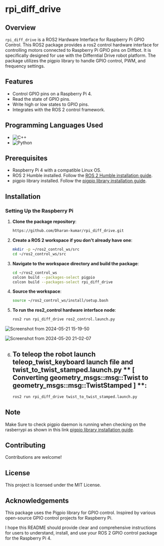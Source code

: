 # rpi_diff_drive

## Overview
`rpi_diff_drive` is a ROS2 Hardware Interface for Raspberry Pi GPIO Control. This ROS2 package provides a ros2 control hardware interface for controlling motors connected to Raspberry Pi GPIO pins on Diffbot. It is specifically designed for use with the Differntial Drive robot platform. The package utilizes the pigpio library to handle GPIO control, PWM, and frequency settings.

## Features

- Control GPIO pins on a Raspberry Pi 4.
- Read the state of GPIO pins. 
- Write high or low states to GPIO pins.
- Integrates with the ROS 2 control framework.

## Programming Languages Used

- ![C++](https://img.shields.io/badge/C++-95%25-blue)
- ![Python](https://img.shields.io/badge/Python-5%25-yellow)

## Prerequisites

- Raspberry Pi 4 with a compatible Linux OS.
- ROS 2 Humble installed. Follow the [ROS 2 Humble installation guide](https://docs.ros.org/en/humble/Installation.html).
- pigpio library installed. Follow the [pigpio library installation guide](https://abyz.me.uk/rpi/pigpio/download.html).

## Installation

### Setting Up the Raspberry Pi

1. **Clone the package repository**:
   ```bash
   https://github.com/Dharan-kumar/rpi_diff_drive.git
   
2. **Create a ROS 2 workspace if you don't already have one**:
   ```bash
   mkdir -p ~/ros2_control_ws/src
   cd ~/ros2_control_ws/src
   
3. **Navigate to the workspace directory and build the package**:
   ```bash
   cd ~/ros2_control_ws
   colcon build --packages-select pigpio
   colcon build --packages-select rpi_diff_drive
   
4. **Source the workspace**:
   ```bash
   source ~/ros2_control_ws/install/setup.bash
   
5. **To run the ros2_control hardware interface node**:
   ```bash
   ros2 run rpi_diff_drive ros2_control.launch.py
   
![Screenshot from 2024-05-21 15-19-50](https://github.com/Dharan-kumar/rpi_diff_drive/assets/84310855/0a01fb6a-693d-49a4-94b6-dd06f90c7ece)

![Screenshot from 2024-05-20 21-02-07](https://github.com/Dharan-kumar/rpi_diff_drive/assets/84310855/85b0e213-0cf5-457d-b292-f9477c1814a6)


6. ## To teleop the robot launch teleop_twist_keyboard launch file and twist_to_twist_stamped.launch.py ** [ Converting geometry_msgs::msg::Twist to geometry_msgs::msg::TwistStamped ] **:
   ```bash
   ros2 run rpi_diff_drive twist_to_twist_stamped.launch.py

## Note
Make Sure to check pigpio daemon is running when checking on the rasberrypi as shown in this link [pigpio library installation guide](https://abyz.me.uk/rpi/pigpio/download.html).

## Contributing
Contributions are welcome!

## License
This project is licensed under the MIT License.

## Acknowledgements
This package uses the Pigpio library for GPIO control.
Inspired by various open-source GPIO control projects for Raspberry Pi.

I hope this README should provide clear and comprehensive instructions for users to understand, install, and use your ROS 2 GPIO control package for the Raspberry Pi 4.







   
